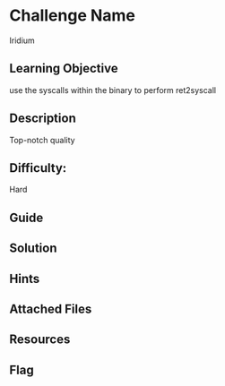 # Challenge Name
Iridium

## Learning Objective
use the syscalls within the binary to perform ret2syscall

## Description 
Top-notch quality

## Difficulty:
Hard

## Guide


## Solution


## Hints


## Attached Files


## Resources


## Flag